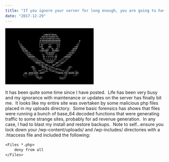 ```yaml
---
title: "If you ignore your server for long enough, you are going to have a bad time!"
date: "2017-12-29"
---
```


[![](images/jollyroger.jpeg)](https://thesterk.com/wp-content/uploads/2017/12/jollyroger.jpeg)

It has been quite some time since I have posted.  Life has been very busy and my ignorance with maintenance or updates on the server has finally bit me.  It looks like my entire site was overtaken by some malicious php files placed in my uploads directory.  Some basic forensics has shows that files were running a bunch of base\_64 decoded functions that were generating traffic to some strange sites, probably for ad revenue generation.  In any case, I had to blast my install and restore backups.  Note to self...ensure you lock down your /wp-content/uploads/ and /wp-includes/ directories with a .htaccess file and included the following:

```
<Files *.php>
    deny from all
</Files>
```
